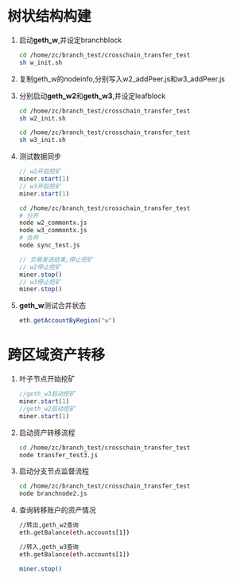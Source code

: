 # 树状结构构建

1. 启动**geth_w**,并设定branchblock

    ```bash
    cd /home/zc/branch_test/crosschain_transfer_test
    sh w_init.sh
    ```

2. 复制geth_w的nodeinfo,分别写入w2_addPeer.js和w3_addPeer.js

3. 分别启动**geth_w2**和**geth_w3**,并设定leafblock
    ```bash
    cd /home/zc/branch_test/crosschain_transfer_test
    sh w2_init.sh 
    ```

    ```bash
    cd /home/zc/branch_test/crosschain_transfer_test
    sh w3_init.sh
    ```

4. 测试数据同步

    ```js
    // w2开启挖矿
    miner.start(1)
    // w3开启挖矿
    miner.start(1)
    ```

    ```bash
    cd /home/zc/branch_test/crosschain_transfer_test
    # 分开
    node w2_commontx.js
    node w3_commontx.js
    # 合并
    node sync_test.js
    ```

    ```js
    // 交易发送结束,停止挖矿
    // w2停止挖矿
    miner.stop()
    // w3停止挖矿
    miner.stop()
    ```

5. **geth_w**测试合并状态

    ```js
    eth.getAccountByRegion("w")
    ```

# 跨区域资产转移
1. 叶子节点开始挖矿
    ```js
    //geth_w3启动挖矿
    miner.start(1)
    //geth_w2启动挖矿
    miner.start(1)
    ```

2. 启动资产转移流程
    ```bash
    cd /home/zc/branch_test/crosschain_transfer_test
    node transfer_test3.js
    ```


3. 启动分支节点监督流程
    ```bash
    cd /home/zc/branch_test/crosschain_transfer_test	
    node branchnode2.js
    ```

4. 查询转移账户的资产情况
    ```bash
    //转出,geth_w2查询
    eth.getBalance(eth.accounts[1])

    //转入,geth_w3查询
    eth.getBalance(eth.accounts[1])

    miner.stop()
    ```
